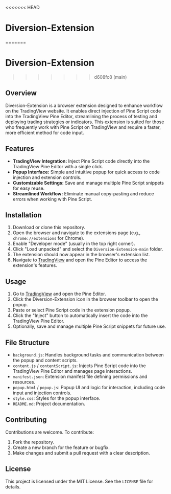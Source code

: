 <<<<<<< HEAD
# Diversion-Extension
=======
 # Diversion-Extension
>>>>>>> d608fc8 (main)

## Overview

Diversion-Extension is a browser extension designed to enhance workflow on the TradingView website. It enables direct injection of Pine Script code into the TradingView Pine Editor, streamlining the process of testing and deploying trading strategies or indicators. This extension is suited for those who frequently work with Pine Script on TradingView and require a faster, more efficient method for code input.

## Features

- **TradingView Integration:** Inject Pine Script code directly into the TradingView Pine Editor with a single click.
- **Popup Interface:** Simple and intuitive popup for quick access to code injection and extension controls.
- **Customizable Settings:** Save and manage multiple Pine Script snippets for easy reuse.
- **Streamlined Workflow:** Eliminate manual copy-pasting and reduce errors when working with Pine Script.

## Installation

1. Download or clone this repository.
2. Open the browser and navigate to the extensions page (e.g., `chrome://extensions` for Chrome).
3. Enable "Developer mode" (usually in the top right corner).
4. Click "Load unpacked" and select the `Diversion-Extension-main` folder.
5. The extension should now appear in the browser's extension list.
6. Navigate to [TradingView](https://www.tradingview.com/) and open the Pine Editor to access the extension's features.

## Usage

1. Go to [TradingView](https://www.tradingview.com/) and open the Pine Editor.
2. Click the Diversion-Extension icon in the browser toolbar to open the popup.
3. Paste or select Pine Script code in the extension popup.
4. Click the "Inject" button to automatically insert the code into the TradingView Pine Editor.
5. Optionally, save and manage multiple Pine Script snippets for future use.

## File Structure

- `background.js`: Handles background tasks and communication between the popup and content scripts.
- `content.js` / `contentScript.js`: Injects Pine Script code into the TradingView Pine Editor and manages page interactions.
- `manifest.json`: Extension manifest file defining permissions and resources.
- `popup.html` / `popup.js`: Popup UI and logic for interaction, including code input and injection controls.
- `style.css`: Styles for the popup interface.
- `README.md`: Project documentation.

## Contributing

Contributions are welcome. To contribute:

1. Fork the repository.
2. Create a new branch for the feature or bugfix.
3. Make changes and submit a pull request with a clear description.

## License

This project is licensed under the MIT License. See the `LICENSE` file for details. 